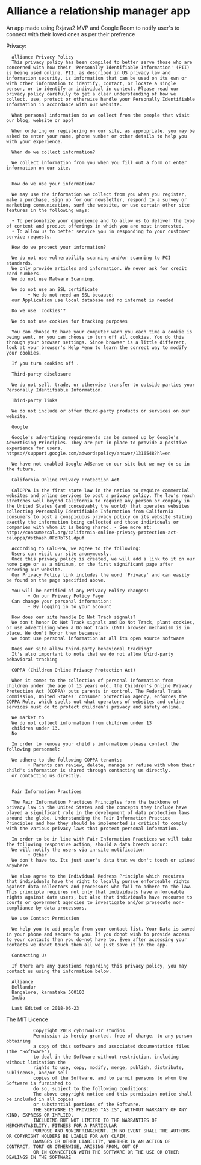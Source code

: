 # Alliance a relationship manager app

An app made using Rxjava2 MVP and Google Room to notify user's to connect with their loved ones as per their prefrence

Privacy:

      alliance Privacy Policy
      This privacy policy has been compiled to better serve those who are concerned with how their 'Personally Identifiable Information' (PII) is being used online. PII, as described in US privacy law and information security, is information that can be used on its own or with other information to identify, contact, or locate a single person, or to identify an individual in context. Please read our privacy policy carefully to get a clear understanding of how we collect, use, protect or otherwise handle your Personally Identifiable Information in accordance with our website.
      
      What personal information do we collect from the people that visit our blog, website or app?
      
      When ordering or registering on our site, as appropriate, you may be asked to enter your name, phone number or other details to help you with your experience.
      
      When do we collect information?
      
      We collect information from you when you fill out a form or enter information on our site.
      
      
      How do we use your information?
      
      We may use the information we collect from you when you register, make a purchase, sign up for our newsletter, respond to a survey or marketing communication, surf the website, or use certain other site features in the following ways:
      
      • To personalize your experience and to allow us to deliver the type of content and product offerings in which you are most interested.
      • To allow us to better service you in responding to your customer service requests.

      How do we protect your information?
      
      We do not use vulnerability scanning and/or scanning to PCI standards.
      We only provide articles and information. We never ask for credit card numbers.
      We do not use Malware Scanning.
      
      We do not use an SSL certificate
            • We do not need an SSL because:
      our Application use local database and no internet is needed
      
      Do we use 'cookies'?
      
      We do not use cookies for tracking purposes
      
      You can choose to have your computer warn you each time a cookie is being sent, or you can choose to turn off all cookies. You do this through your browser settings. Since browser is a little different, look at your browser's Help Menu to learn the correct way to modify your cookies.
      
      If you turn cookies off .
      
      Third-party disclosure
      
      We do not sell, trade, or otherwise transfer to outside parties your Personally Identifiable Information.
      
      Third-party links
      
      We do not include or offer third-party products or services on our website.
      
      Google
      
      Google's advertising requirements can be summed up by Google's Advertising Principles. They are put in place to provide a positive experience for users. https://support.google.com/adwordspolicy/answer/1316548?hl=en 
      
      We have not enabled Google AdSense on our site but we may do so in the future.
      
      California Online Privacy Protection Act
      
      CalOPPA is the first state law in the nation to require commercial websites and online services to post a privacy policy. The law's reach stretches well beyond California to require any person or company in the United States (and conceivably the world) that operates websites collecting Personally Identifiable Information from California consumers to post a conspicuous privacy policy on its website stating exactly the information being collected and those individuals or companies with whom it is being shared. - See more at: http://consumercal.org/california-online-privacy-protection-act-caloppa/#sthash.0FdRbT51.dpuf
      
      According to CalOPPA, we agree to the following:
      Users can visit our site anonymously.
      Once this privacy policy is created, we will add a link to it on our home page or as a minimum, on the first significant page after entering our website.
      Our Privacy Policy link includes the word 'Privacy' and can easily be found on the page specified above.
      
      You will be notified of any Privacy Policy changes:
            • On our Privacy Policy Page
      Can change your personal information:
            • By logging in to your account
      
      How does our site handle Do Not Track signals?
      We don't honor Do Not Track signals and Do Not Track, plant cookies, or use advertising when a Do Not Track (DNT) browser mechanism is in place. We don't honor them because:
      we dont use personal information at all its open source software
      
      Does our site allow third-party behavioral tracking?
      It's also important to note that we do not allow third-party behavioral tracking
      
      COPPA (Children Online Privacy Protection Act)
      
      When it comes to the collection of personal information from children under the age of 13 years old, the Children's Online Privacy Protection Act (COPPA) puts parents in control. The Federal Trade Commission, United States' consumer protection agency, enforces the COPPA Rule, which spells out what operators of websites and online services must do to protect children's privacy and safety online.
      
      We market to
      We do not collect information from children under 13
      children under 13.
      No
      
      In order to remove your child's information please contact the following personnel:
      
      We adhere to the following COPPA tenants:
            • Parents can review, delete, manage or refuse with whom their child's information is shared through contacting us directly.
      or contacting us directly.
      
      
      Fair Information Practices
      
      The Fair Information Practices Principles form the backbone of privacy law in the United States and the concepts they include have played a significant role in the development of data protection laws around the globe. Understanding the Fair Information Practice Principles and how they should be implemented is critical to comply with the various privacy laws that protect personal information.
      
      In order to be in line with Fair Information Practices we will take the following responsive action, should a data breach occur:
      We will notify the users via in-site notification
            • Other
      We don't have to. Its just user's data that we don't touch or upload anywhere
      
      We also agree to the Individual Redress Principle which requires that individuals have the right to legally pursue enforceable rights against data collectors and processors who fail to adhere to the law. This principle requires not only that individuals have enforceable rights against data users, but also that individuals have recourse to courts or government agencies to investigate and/or prosecute non-compliance by data processors.
      
      We use Contact Permission
      
      We help you to add people from your contact list. Your Data is saved in your phone and secure to you. If you donot wish to provide access to your contacts then you do-not have to. Even after accessing your contacts we donot touch them all we just save it in the app.
      
      Contacting Us
      
      If there are any questions regarding this privacy policy, you may contact us using the information below.
      
      Alliance
      Bellandur
      Bangalore, karnataka 560103
      India
      
      Last Edited on 2018-06-23
      

The MIT Licence

              Copyright 2018 cyb3rwalk3r studios
              Permission is hereby granted, free of charge, to any person obtaining 
              a copy of this software and associated documentation files (the "Software"),
              to deal in the Software without restriction, including without limitation the
              rights to use, copy, modify, merge, publish, distribute, sublicense, and/or sell
              copies of the Software, and to permit persons to whom the Software is furnished to
              do so, subject to the following conditions:
              The above copyright notice and this permission notice shall be included in all copies
              or substantial portions of the Software.
              THE SOFTWARE IS PROVIDED "AS IS", WITHOUT WARRANTY OF ANY KIND, EXPRESS OR IMPLIED,
              INCLUDING BUT NOT LIMITED TO THE WARRANTIES OF MERCHANTABILITY, FITNESS FOR A PARTICULAR
              PURPOSE AND NONINFRINGEMENT. IN NO EVENT SHALL THE AUTHORS OR COPYRIGHT HOLDERS BE LIABLE FOR ANY CLAIM,
              DAMAGES OR OTHER LIABILITY, WHETHER IN AN ACTION OF CONTRACT, TORT OR OTHERWISE, ARISING FROM, OUT OF 
              OR IN CONNECTION WITH THE SOFTWARE OR THE USE OR OTHER DEALINGS IN THE SOFTWARE
